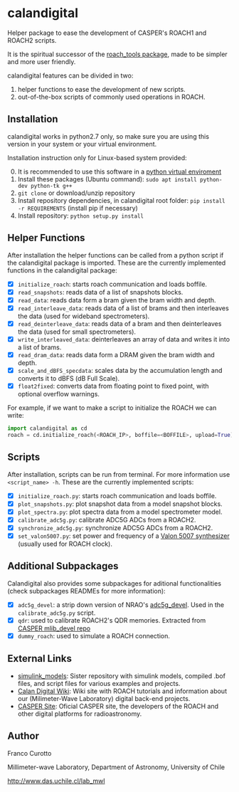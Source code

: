 # calandigital

Helper package to ease the development of CASPER's ROACH1 and ROACH2 scripts.

It is the spiritual successor of the [roach_tools package](https://github.com/FrancoCalan/roach_tools), made to be simpler and
more user friendly.

calandigital features can be divided in two: 

1. helper functions to ease the development of new scripts.
2. out-of-the-box scripts of commonly used operations in ROACH.

## Installation
calandigital works in python2.7 only, so make sure you are using this version in your system or your virtual environment.

Installation instruction only for Linux-based system provided:

0. It is recommended to use this software in a [python virtual enviroment](https://virtualenv.pypa.io/en/stable/)
1. Install these packages (Ubuntu command): `sudo apt install python-dev python-tk g++`
2. `git clone` or download/unzip repository
3. Install repository dependencies, in calandigital root folder: `pip install -r REQUIREMENTS` (install pip if necessary)
4. Install repository: `python setup.py install`

## Helper Functions
After installation the helper functions can be called from a python script if the calandigital package is imported. These are the currently implemented functions in the calandigital package:

- [x] `initialize_roach`: starts roach communication and loads boffile.
- [x] `read_snapshots`: reads data of a list of snapshots blocks.
- [x] `read_data`: reads data form a bram given the bram width and depth.
- [x] `read_interleave_data`: reads data of a list of brams and then interleaves the data (used for wideband spectrometers).
- [x] `read_deinterleave_data`: reads data of a bram and then deinterleaves the data (used for small spectrometers).
- [x] `write_interleaved_data`: deinterleaves an array of data and writes it into a list of brams.
- [x] `read_dram_data`: reads data form a DRAM given the bram width and depth.
- [x] `scale_and_dBFS_specdata`: scales data by the accumulation length and converts it to dBFS (dB Full Scale).
- [x] `float2fixed`: converts data from floating point to fixed point, with optional overflow warnings.

For example, if we want to make a script to initialize the ROACH we can write:
```python
import calandigital as cd
roach = cd.initialize_roach(<ROACH_IP>, boffile=<BOFFILE>, upload=True)
```
## Scripts
After installation, scripts can be run from terminal. For more information use `<script_name> -h`. These are the currently implemented scripts:

- [x] `initialize_roach.py`: starts roach communication and loads boffile.
- [x] `plot_snapshots.py`: plot snapshot data from a model snapshot blocks.
- [x] `plot_spectra.py`: plot spectra data from a model spectrometer model.
- [x] `calibrate_adc5g.py`: calibrate ADC5G ADCs from a ROACH2.
- [x] `synchronize_adc5g.py`: synchronize ADC5G ADCs from a ROACH2.
- [x] `set_valon5007.py`: set power and frequency of a [Valon 5007 synthesizer](http://valontechnology.com/5007/5007.htm) (usually used for ROACH clock).

## Additional Subpackages
Calandigital also provides some subpackages for aditional functionalities (check subpackages READMEs for more information):
- [x] `adc5g_devel`: a strip down version of NRAO's [adc5g_devel](https://github.com/nrao/adc5g_devel). Used in the `calibrate_adc5g.py` script.
- [x] `qdr`: used to calibrate ROACH2's QDR memories. Extracted from [CASPER mlib_devel repo](https://github.com/casper-astro/mlib_devel/tree/roach2)
- [x] `dummy_roach`: used to simulate a ROACH connection.

## External Links
* [simulink_models](https://github.com/calanroach/simulink_models): Sister repository with simulink models, compiled .bof files, and script files for various examples and projects.
* [Calan Digital Wiki](https://sites.google.com/site/calandigital/): Wiki site with ROACH tutorials and information about our (Milimeter-Wave Laboratory) digital back-end projects.
* [CASPER Site](https://casper.berkeley.edu/): Oficial CASPER site, the developers of the ROACH and other digital platforms for radioastronomy.

## Author
Franco Curotto

Millimeter-wave Laboratory, Department of Astronomy, University of Chile

http://www.das.uchile.cl/lab_mwl
